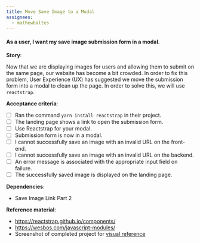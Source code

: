 ```yaml
---
title: Move Save Image to a Modal
assignees:
  - mathewbaltes
---
```


#### As a user, I want my save image submission form in a modal.

__Story__:

Now that we are displaying images for users and allowing them to submit on the same page, our website has become a bit
crowded. In order to fix this problem, User Experience (UX) has suggested we move the submission form into a modal to
clean up the page. In order to solve this, we will use `reactstrap`.

__Acceptance criteria__:
- [ ] Ran the command `yarn install reactstrap` in their project.
- [ ] The landing page shows a link to open the submission form.
- [ ] Use Reactstrap for your modal.
- [ ] Submission form is now in a modal.
- [ ] I cannot successfully save an image with an invalid URL on the front-end.
- [ ] I cannot successfully save an image with an invalid URL on the backend.
- [ ] An error message is associated with the appropriate input field on
  failure.
- [ ] The successfully saved image is displayed on the landing page.

__Dependencies__:
- Save Image Link Part 2

__Reference material__: 
- https://reactstrap.github.io/components/
- https://wesbos.com/javascript-modules/
- Screenshot of completed project for <a href="../images/completed-screenshot.png" target="_blank">visual reference</a>
